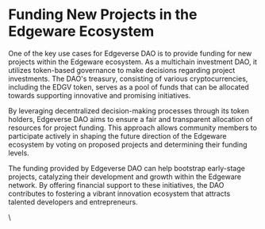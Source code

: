 # Funding New Projects in the Edgeware Ecosystem

One of the key use cases for Edgeverse DAO is to provide funding for new projects within the Edgeware ecosystem. As a multichain investment DAO, it utilizes token-based governance to make decisions regarding project investments. The DAO's treasury, consisting of various cryptocurrencies, including the EDGV token, serves as a pool of funds that can be allocated towards supporting innovative and promising initiatives.

By leveraging decentralized decision-making processes through its token holders, Edgeverse DAO aims to ensure a fair and transparent allocation of resources for project funding. This approach allows community members to participate actively in shaping the future direction of the Edgeware ecosystem by voting on proposed projects and determining their funding levels.

The funding provided by Edgeverse DAO can help bootstrap early-stage projects, catalyzing their development and growth within the Edgeware network. By offering financial support to these initiatives, the DAO contributes to fostering a vibrant innovation ecosystem that attracts talented developers and entrepreneurs.

\
